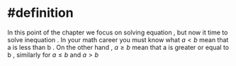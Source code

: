 # #definition   
In this  point of the chapter we focus on solving  equation  , but now  it time to  solve inequation   .  In your math  career  you must know what   $a<b$  mean that a is less than  b   . On the other hand  ,   $a\geq b$  mean  that  a is  greater or equal to  b     , similarly for  $a \leq b$   and $a>b$ 
